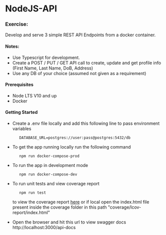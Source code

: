 # NodeJS-API

### Exercise:

Develop and serve 3 simple REST API Endpoints from a docker container.

#### Notes:
* Use Typescript for development.
* Create a POST / PUT / GET API call to create, update and get profile info (First Name, Last Name, DoB, Address)
* Use any DB of your choice (assumed not given as a requirement)

#### Prerequisites
* Node LTS V10 and up
* Docker

#### Getting Started
* Create a .env file locally and add this following line to pass environment variables
    ```
       DATABASE_URL=postgres://user:pass@postgres:5432/db
    ```
* To get the app running locally run the following command
    ```
       npm run docker-compose-prod  
    ```
  
* To run the app in development mode
    ```
       npm run docker-compose-dev
    ```
* To run unit tests and view coverage report 
    ```
       npm run test
    ```
    to view the coverage report [here](https://shyamraj.github.io/NodeJS-API-Express-Swagger/index.html) or if local open the index.html file present inside the coverage folder in this path "coverage/lcov-report/index.html" 

* Open the browser and hit this url to view swagger docs http://localhost:3000/api-docs

